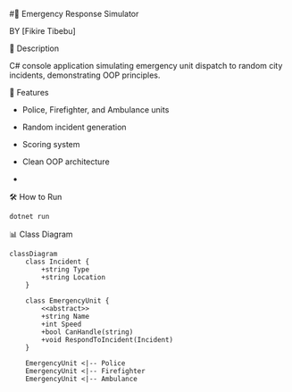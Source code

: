 #🚒 Emergency Response Simulator
 
 BY [Fikire Tibebu]  
 
 📝 Description
 
 C# console application simulating emergency unit dispatch to random city incidents, demonstrating OOP principles.
 
  🚀 Features
 - Police, Firefighter, and Ambulance units
 - Random incident generation
 - Scoring system
 - Clean OOP architecture

 - 
 🛠️ How to Run
 ```bash
 dotnet run
 ```

 📊 Class Diagram
 ```mermaid
 classDiagram
     class Incident {
         +string Type
         +string Location
     }
     
     class EmergencyUnit {
         <<abstract>>
         +string Name
         +int Speed
         +bool CanHandle(string)
         +void RespondToIncident(Incident)
     }
     
     EmergencyUnit <|-- Police
     EmergencyUnit <|-- Firefighter
     EmergencyUnit <|-- Ambulance
 ```
